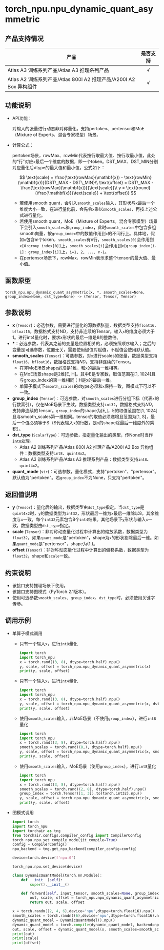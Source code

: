 # torch_npu.npu_dynamic_quant_asymmetric

## 产品支持情况

| 产品                                                         | 是否支持 |
| ------------------------------------------------------------ | :------: |
|<term>Atlas A3 训练系列产品/Atlas A3 推理系列产品</term>            |    √     |
|<term>Atlas A2 训练系列产品/Atlas 800I A2 推理产品/A200I A2 Box 异构组件</term>  | √   |

## 功能说明

-   API功能：

    对输入的张量进行动态非对称量化。支持pertoken、pertensor和MoE（Mixture of Experts，混合专家模型）场景。

-   计算公式：
    
    pertoken场景，rowMax、rowMin代表按行取最大值、按行取最小值，此处的“行”对应`x`最后一个维度的数据，即一个token。DST_MAX、DST_MIN分别对应量化后dtype的最大值和最小值，公式如下：

    $$
    \text{scale} = \frac{\text{rowMax}(\mathbf{x}) - \text{rowMin}(\mathbf{x})}{DST\_MAX - DST\_MIN}\\
    \text{offset} = DST\_MAX - \frac{\text{rowMax}(\mathbf{x})}{\text{scale}}\\
    y = \text{round}(\frac{\mathbf{x}}{\text{scale}} + \text{offset})
    $$

    -   若使用smooth quant，会引入`smooth_scales`输入，其形状与`x`最后一个维度大小一致，在进行量化前，会先令`x`乘以`smooth_scales`，再按上述公式进行量化。
    -   若使用smooth quant，MoE（Mixture of Experts，混合专家模型）场景下会引入`smooth_scales`和`group_index`，此时`smooth_scales`中包含多组smooth向量，按`group_index`中的数值作用到`x`的不同行上。具体地，假如`x`包含m个token，`smooth_scales`有n行，`smooth_scales[0]`会作用到`x[0:group_index[0]]`上，`smooth_scales[i]`会作用到`x[group_index[i-1]: group_index[i]]`上，`i=1, 2, ..., n-1`。
    -   在pertensor场景下，rowMax、rowMin表示求整个tensor的最大值、最小值。

## 函数原型

```
torch_npu.npu_dynamic_quant_asymmetric(x, *, smooth_scales=None, group_index=None, dst_type=None) -> (Tensor, Tensor, Tensor)
```

## 参数说明

- **x** (`Tensor`)：必选参数，需要进行量化的源数据张量，数据类型支持`float16`、`bfloat16`，数据格式支持ND，支持非连续的Tensor。输入`x`的维度必须大于1。进行int4量化时，要求x形状的最后一维是8的整数倍。
- <strong>*</strong>：必选参数，代表其之前的变量是位置相关的，必须按照顺序输入；之后的变量是可选参数，位置无关，需要使用键值对赋值，不赋值会使用默认值。
- **smooth_scales** (`Tensor`)：可选参数，对`x`进行scales的张量，数据类型支持`float16`、`bfloat16`，数据格式支持$ND$，支持非连续的Tensor。
    -   在非MoE场景shape必须是1维，和`x`的最后一维相等。
    -   在MoE场景shape是2维[E, H]。其中E是专家数，取值范围在[1, 1024]且与group_index的第一维相同；H是x的最后一维。
    -   单算子模式下`smooth_scales`的dtype必须和`x`保持一致，图模式下可以不一致。
- **group_index** (`Tensor`)：可选参数，对`smooth_scales`进行分组下标（代表`x`的行数索引），仅在MoE场景下生效。数据类型支持`int32`，数据格式支持$ND$，支持非连续的Tensor。`group_index`的shape为[E,]，E的取值范围在[1, 1024]且与smooth_scales第一维相同。tensor的取值必须递增且范围为[1, S]，最后一个值必须等于S（S代表输入`x`的行数，是`x`的shape除最后一维度外的乘积）。
- **dst_type** (`ScalarType`)：可选参数，指定量化输出的类型，传None时当作`int8`处理。
    -   <term>Atlas A2 训练系列产品/Atlas 800I A2 推理产品/A200I A2 Box 异构组件</term>：数据类型支持`int8`、`quint4x2`。
    -   <term>Atlas A3 训练系列产品/Atlas A3 推理系列产品</term>：数据类型支持`int8`、`quint4x2`。
- **quant_mode** (`str`)：可选参数，量化模式，支持"pertoken"、"pertensor"。默认值为"pertoken"。若`group_index`不为None，只支持"pertoken"。

## 返回值说明

- **y** (`Tensor`)：量化后的输出，数据类型由`dst_type`指定。当`dst_type`是`quint4x2`时，`y`的数据类型为`int32`，形状最后一维为`x`最后一维除以8，其余维度与`x`一致，每个`int32`元素包含8个`int4`结果。其他场景下`y`形状与输入`x`一致，数据类型由`dst_type`指定。
- **scale** (`Tensor`)：非对称动态量化过程中计算出的缩放系数，数据类型为`float32`。如果`quant_mode`是"pertoken"，shape为`x`的形状剔除最后一维。如果`quant_mode`是"pertensor"，shape为(1,)。
- **offset** (`Tensor`)：非对称动态量化过程中计算出的偏移系数，数据类型为`float32`，shape和`scale`一致。

## 约束说明

-   该接口支持推理场景下使用。
-   该接口支持图模式（PyTorch 2.1版本）。
-   使用可选参数`smooth_scales`、`group_index`、`dst_type`时，必须使用关键字传参。

## 调用示例

-   单算子模式调用
    -   只有一个输入`x`，进行`int8`量化

        ```python
        import torch
        import torch_npu
        x = torch.rand((3, 8), dtype=torch.half).npu()
        y, scale, offset = torch_npu.npu_dynamic_quant_asymmetric(x)
        print(y, scale, offset)
        ```

    -   只有一个输入`x`，进行`int4`量化

        ```python
        import torch
        import torch_npu
        x = torch.rand((3, 8), dtype=torch.half).npu()
        y, scale, offset = torch_npu.npu_dynamic_quant_asymmetric(x, dst_type=torch.quint4x2)
        print(y, scale, offset)
        ```

    -   使用`smooth_scales`输入，非MoE场景（不使用`group_index`），进行`int8`量化

        ```python
        import torch
        import torch_npu
        x = torch.rand((3, 8), dtype=torch.half).npu()
        smooth_scales = torch.rand((8,), dtype=torch.half).npu()
        y, scale, offset = torch_npu.npu_dynamic_quant_asymmetric(x, smooth_scales=smooth_scales)
        print(y, scale, offset)
        ```

    -   使用`smooth_scales`输入，MoE场景（使用`group_index`），进行`int8`量化

        ```python
        import torch
        import torch_npu
        x = torch.rand((3, 8), dtype=torch.half).npu()
        smooth_scales = torch.rand((2, 8), dtype=torch.half).npu()
        group_index = torch.Tensor([1, 3]).to(torch.int32).npu()
        y, scale, offset = torch_npu.npu_dynamic_quant_asymmetric(x, smooth_scales=smooth_scales, group_index=group_index)
        print(y, scale, offset)
        ```

-   图模式调用

    ```python
    import torch
    import torch_npu
    import torchair as tng
    from torchair.configs.compiler_config import CompilerConfig
    torch_npu.npu.set_compile_mode(jit_compile=True)
    config = CompilerConfig()
    npu_backend = tng.get_npu_backend(compiler_config=config)
    
    device=torch.device(f'npu:0')
    
    torch_npu.npu.set_device(device)
    
    class DynamicQuantModel(torch.nn.Module):
        def __init__(self):
            super().__init__()
    
        def forward(self, input_tensor, smooth_scales=None, group_index=None, dst_type=None):
            out, scale, offset = torch_npu.npu_dynamic_quant_asymmetric(input_tensor, smooth_scales=smooth_scales, group_index=group_index, dst_type=dst_type)
            return out, scale, offset
    
    x = torch.randn((2, 4, 6),device='npu',dtype=torch.float16).npu()
    smooth_scales = torch.randn((6),device='npu',dtype=torch.float16).npu()
    dynamic_quant_model = DynamicQuantModel().npu()
    dynamic_quant_model = torch.compile(dynamic_quant_model, backend=npu_backend, dynamic=True)
    out, scale, offset = dynamic_quant_model(x, smooth_scales=smooth_scales)
    print(out)
    print(scale)
    print(offset)
    ```

